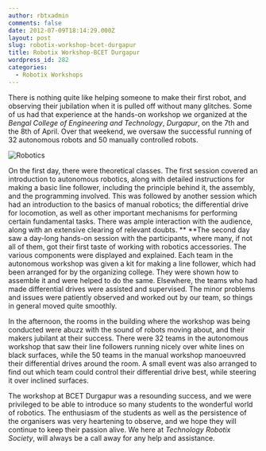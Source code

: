 ```yaml
---
author: rbtxadmin
comments: false
date: 2012-07-09T18:14:29.000Z
layout: post
slug: robotix-workshop-bcet-durgapur
title: Robotix Workshop-BCET Durgapur
wordpress_id: 282
categories:
  - Robotix Workshops
---
```


There is nothing quite like helping someone to make their first robot, and observing their jubilation when it is pulled off without many glitches. Some of us had that experience at the hands-on workshop we organized at the _Bengal College of Engineering and Technology_, _Durgapur_, on the 7th and the 8th of April. Over that weekend, we oversaw the successful running of 32 autonomous robots and 50 manually controlled robots.

![Robotics](http://robotix.in/blog/wp-content/uploads/2012/07/robotics.jpg)

On the first day, there were theoretical classes. The first session covered an introduction to autonomous robotics, along with detailed instructions for making a basic line follower, including the principle behind it, the assembly, and the programming involved. This was followed by another session which had an introduction to the basics of manual robotics; the differential drive for locomotion, as well as other important mechanisms for performing certain fundamental tasks. There was ample interaction with the audience, along with an extensive clearing of relevant doubts. ** **The second day saw a day-long hands-on session with the participants, where many, if not all of them, got their first taste of working with robotics accessories. The various components were displayed and explained. Each team in the autonomous workshop was given a kit for making a line follower, which had been arranged for by the organizing college. They were shown how to assemble it and were helped to do the same. Elsewhere, the teams who had made differential drives were assisted and supervised. The minor problems and issues were patiently observed and worked out by our team, so things in general moved quite smoothly.

In the afternoon, the rooms in the building where the workshop was being conducted were abuzz with the sound of robots moving about, and their makers jubilant at their success. There were 32 teams in the autonomous workshop that saw their line followers running nicely over white lines on black surfaces, while the 50 teams in the manual workshop manoeuvred their differential drives around the room. A small event was also arranged to find out which team could control their differential drive best, while steering it over inclined surfaces.

The workshop at BCET Durgapur was a resounding success, and we were privileged to be able to introduce so many students to the wonderful world of robotics. The enthusiasm of the students as well as the persistence of the organisers was very heartening to observe, and we hope they will continue to keep their passion alive. We here at _Technology Robotix Society_, will always be a call away for any help and assistance.
